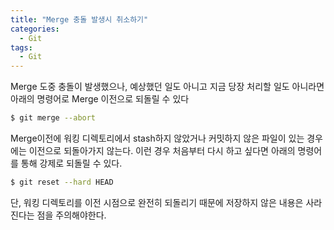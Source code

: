 ```yaml
---
title: "Merge 충돌 발생시 취소하기"
categories:
  - Git
tags:
  - Git
---
```


Merge 도중 충돌이 발생했으나, 예상했던 일도 아니고 지금 당장 처리할 일도 아니라면 아래의 명령어로 Merge 이전으로 되돌릴 수 있다

```bash
$ git merge --abort
```

Merge이전에 워킹 디렉토리에서 stash하지 않았거나 커밋하지 않은 파일이 있는 경우에는 이전으로 되돌아가지 않는다. 이런 경우 처음부터 다시 하고 싶다면 아래의 명령어를 통해 강제로 되돌릴 수 있다.

```bash
$ git reset --hard HEAD
```

단, 워킹 디렉토리를 이전 시점으로 완전히 되돌리기 때문에 저장하지 않은 내용은 사라진다는 점을 주의해야한다.